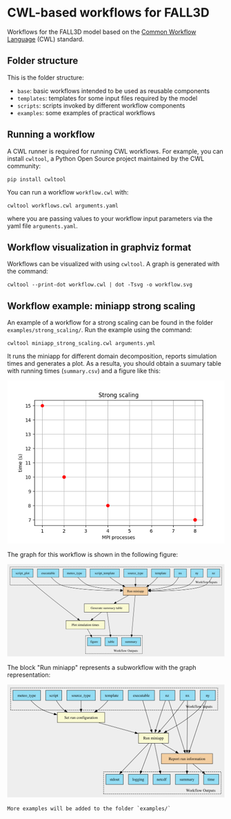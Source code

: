 # CWL-based workflows for FALL3D

Workflows for the FALL3D model based on the [Common Workflow Language][cwl] 
(CWL) standard. 

## Folder structure
This is the folder structure:

* `base`: basic workflows intended to be used as reusable components
* `templates`: templates for some input files required by the model
* `scripts`: scripts invoked by different workflow components
* `examples`: some examples of practical workflows

## Running a workflow

A CWL runner is required for running CWL workflows. For example, you can
install `cwltool`, a Python Open Source project maintained by the CWL
community:

```console
pip install cwltool
```

You can run a workflow `workflow.cwl` with:
```console
cwltool workflows.cwl arguments.yaml
```
where you are passing values to your workflow input parameters via the yaml
file `arguments.yaml`.

## Workflow visualization in graphviz format 

Workflows can be visualized with using `cwltool`. A graph is generated with the
command:
```console
cwltool --print-dot workflow.cwl | dot -Tsvg -o workflow.svg
```

## Workflow example: miniapp strong scaling

An example of a workflow for a strong scaling can be found in the folder
`examples/strong_scaling/`. Run the example using the command:

```console
cwltool miniapp_strong_scaling.cwl arguments.yml
```

It runs the miniapp for different domain decomposition, reports simulation 
times and generates a plot. As a resulta, you should obtain a suumary table 
with running times (`summary.csv`) and a figure like this:

![image](examples/strong_scaling/times.png)

The graph for this workflow is shown in the following figure:

![image](examples/strong_scaling/miniapp_strong_scaling.svg)

The block "Run miniapp" represents a subworkflow with the graph representation:

![image](base/miniapp_workflow.svg)

```{note}
More examples will be added to the folder `examples/`
```

<!---------{ Links }--------->
[cwl]: https://www.commonwl.org/
